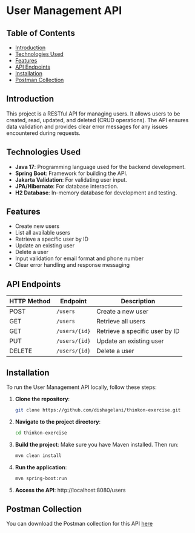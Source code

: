 # User Management API

## Table of Contents
- [Introduction](#introduction)
- [Technologies Used](#technologies-used)
- [Features](#features)
- [API Endpoints](#api-endpoints)
- [Installation](#installation)
- [Postman Collection](#postman-collection)

## Introduction
This project is a RESTful API for managing users. It allows users to be created, read, updated, and deleted (CRUD operations). The API ensures data validation and provides clear error messages for any issues encountered during requests.

## Technologies Used
- **Java 17**: Programming language used for the backend development.
- **Spring Boot**: Framework for building the API.
- **Jakarta Validation**: For validating user input.
- **JPA/Hibernate**: For database interaction.
- **H2 Database**: In-memory database for development and testing.

## Features
- Create new users
- List all available users
- Retrieve a specific user by ID
- Update an existing user
- Delete a user
- Input validation for email format and phone number
- Clear error handling and response messaging

## API Endpoints

| HTTP Method | Endpoint         | Description                          |
|-------------|------------------|--------------------------------------|
| POST        | `/users`         | Create a new user                   |
| GET         | `/users`         | Retrieve all users                  |
| GET         | `/users/{id}`    | Retrieve a specific user by ID      |
| PUT         | `/users/{id}`    | Update an existing user             |
| DELETE      | `/users/{id}`    | Delete a user                       |

## Installation
To run the User Management API locally, follow these steps:

1. **Clone the repository**:
   ```bash
   git clone https://github.com/dishagelani/thinkon-exercise.git

2. **Navigate to the project directory**:   
   ```bash
   cd thinkon-exercise

3. **Build the project**:
   Make sure you have Maven installed. Then run:
   ```bash
   mvn clean install

4. **Run the application**:
   ```bash
   mvn spring-boot:run

4. **Access the API**:
   http://localhost:8080/users

## Postman Collection

You can download the Postman collection for this API [here](https://api.postman.com/collections/32968662-db4ca632-2170-4a3f-9bff-618e44dfba11?access_key=PMAT-01J9VSWK4F13XSTRRE4KF4BGDH)